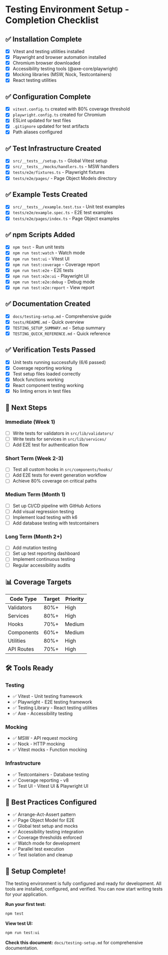 # Testing Environment Setup - Completion Checklist

## ✅ Installation Complete

- [x] Vitest and testing utilities installed
- [x] Playwright and browser automation installed
- [x] Chromium browser downloaded
- [x] Accessibility testing tools (@axe-core/playwright)
- [x] Mocking libraries (MSW, Nock, Testcontainers)
- [x] React testing utilities

## ✅ Configuration Complete

- [x] `vitest.config.ts` created with 80% coverage threshold
- [x] `playwright.config.ts` created for Chromium
- [x] ESLint updated for test files
- [x] `.gitignore` updated for test artifacts
- [x] Path aliases configured

## ✅ Test Infrastructure Created

- [x] `src/__tests__/setup.ts` - Global Vitest setup
- [x] `src/__tests__/mocks/handlers.ts` - MSW handlers
- [x] `tests/e2e/fixtures.ts` - Playwright fixtures
- [x] `tests/e2e/pages/` - Page Object Models directory

## ✅ Example Tests Created

- [x] `src/__tests__/example.test.tsx` - Unit test examples
- [x] `tests/e2e/example.spec.ts` - E2E test examples
- [x] `tests/e2e/pages/index.ts` - Page Object examples

## ✅ npm Scripts Added

- [x] `npm test` - Run unit tests
- [x] `npm run test:watch` - Watch mode
- [x] `npm run test:ui` - Vitest UI
- [x] `npm run test:coverage` - Coverage report
- [x] `npm run test:e2e` - E2E tests
- [x] `npm run test:e2e:ui` - Playwright UI
- [x] `npm run test:e2e:debug` - Debug mode
- [x] `npm run test:e2e:report` - View report

## ✅ Documentation Created

- [x] `docs/testing-setup.md` - Comprehensive guide
- [x] `tests/README.md` - Quick overview
- [x] `TESTING_SETUP_SUMMARY.md` - Setup summary
- [x] `TESTING_QUICK_REFERENCE.md` - Quick reference

## ✅ Verification Tests Passed

- [x] Unit tests running successfully (6/6 passed)
- [x] Coverage reporting working
- [x] Test setup files loaded correctly
- [x] Mock functions working
- [x] React component testing working
- [x] No linting errors in test files

## 🎯 Next Steps

### Immediate (Week 1)
- [ ] Write tests for validators in `src/lib/validators/`
- [ ] Write tests for services in `src/lib/services/`
- [ ] Add E2E test for authentication flow

### Short Term (Week 2-3)
- [ ] Test all custom hooks in `src/components/hooks/`
- [ ] Add E2E tests for event generation workflow
- [ ] Achieve 80% coverage on critical paths

### Medium Term (Month 1)
- [ ] Set up CI/CD pipeline with GitHub Actions
- [ ] Add visual regression testing
- [ ] Implement load testing with k6
- [ ] Add database testing with testcontainers

### Long Term (Month 2+)
- [ ] Add mutation testing
- [ ] Set up test reporting dashboard
- [ ] Implement continuous testing
- [ ] Regular accessibility audits

## 📊 Coverage Targets

| Code Type | Target | Priority |
|-----------|--------|----------|
| Validators | 80%+ | High |
| Services | 80%+ | High |
| Hooks | 70%+ | Medium |
| Components | 60%+ | Medium |
| Utilities | 80%+ | High |
| API Routes | 70%+ | High |

## 🛠️ Tools Ready

### Testing
- ✅ Vitest - Unit testing framework
- ✅ Playwright - E2E testing framework
- ✅ Testing Library - React testing utilities
- ✅ Axe - Accessibility testing

### Mocking
- ✅ MSW - API request mocking
- ✅ Nock - HTTP mocking
- ✅ Vitest mocks - Function mocking

### Infrastructure
- ✅ Testcontainers - Database testing
- ✅ Coverage reporting - v8
- ✅ Test UI - Vitest UI & Playwright UI

## 📝 Best Practices Configured

- ✅ Arrange-Act-Assert pattern
- ✅ Page Object Model for E2E
- ✅ Global test setup and mocks
- ✅ Accessibility testing integration
- ✅ Coverage thresholds enforced
- ✅ Watch mode for development
- ✅ Parallel test execution
- ✅ Test isolation and cleanup

## 🎉 Setup Complete!

The testing environment is fully configured and ready for development. All tools are installed, configured, and verified. You can now start writing tests for your application.

**Run your first test:**
```bash
npm test
```

**View test UI:**
```bash
npm run test:ui
```

**Check this document:** `docs/testing-setup.md` for comprehensive documentation.
